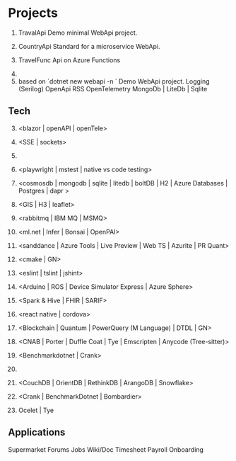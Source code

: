 # Projects

1.  TravalApi
    Demo minimal WebApi project.

2.  CountryApi
    Standard for a microservice WebApi.
    
3.  TravelFunc
    Api on Azure Functions
    
4.  

3.  <a full-fledge WebApi project>
    based on `dotnet new webapi -n <project-name>`
    Demo WebApi project.
    Logging (Serilog)
    OpenApi
    RSS
    OpenTelemetry
    MongoDb | LiteDb | Sqlite


## Tech

3.  <blazor | openAPI | openTele>
4.  <SSE | sockets>
5.  <graphql >
6.  <playwright | mstest | native vs code testing>
7.  <cosmosdb | mongodb | sqlite | litedb | boltDB | H2  | Azure Databases | Postgres | dapr >
8.  <GIS | H3 | leaflet>
9.  <rabbitmq | IBM MQ | MSMQ>
10. <ml.net | Infer | Bonsai | OpenPAI>

10. <sanddance | Azure Tools | Live Preview | Web TS | Azurite | PR Quant>
11. <cmake | GN>
12. <eslint | tslint | jshint>
13. <Arduino | ROS | Device Simulator Express | Azure Sphere>
14. <Spark & Hive | FHIR | SARIF>
15. <react native | cordova>
16. <Blockchain | Quantum | PowerQuery (M Language) | DTDL | GN>
17. <CNAB | Porter | Duffle Coat | Tye | Emscripten | Anycode (Tree-sitter)>
18. <Benchmarkdotnet | Crank>
19. <Logging>
20. <CouchDB | OrientDB | RethinkDB | ArangoDB | Snowflake>
21. <Crank | BenchmarkDotnet | Bombardier>
22. Ocelet | Tye


## Applications

Supermarket 
Forums
Jobs
Wiki/Doc
Timesheet
Payroll
Onboarding


